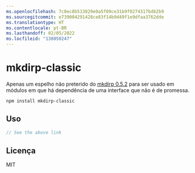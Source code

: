 ```yaml
---
ms.openlocfilehash: 7c0ec8b513829e0a5f09ce31b9f0274317bdb2b9
ms.sourcegitcommit: e739004291428ce83f14b9d49f1e9dfaa3762dde
ms.translationtype: HT
ms.contentlocale: pt-BR
ms.lasthandoff: 02/05/2022
ms.locfileid: "138050247"
---
```

# <a name="mkdirp-classic"></a>mkdirp-classic

Apenas um espelho não preterido do [mkdirp 0.5.2](https://github.com/substack/node-mkdirp/tree/0.5.1) para ser usado em módulos em que há dependência de uma interface que não é de promessa.

```
npm install mkdirp-classic
```

## <a name="usage"></a>Uso

``` js
// See the above link
```

## <a name="license"></a>Licença

MIT
